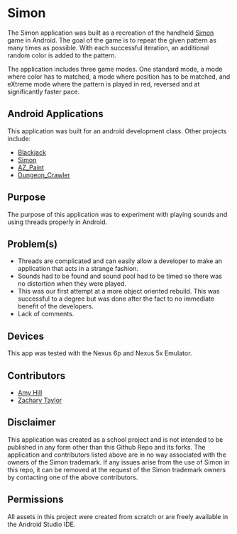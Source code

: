 Simon
======
The Simon application was built as a recreation of the handheld [Simon](https://en.wikipedia.org/wiki/Simon_(game))
game in Android. The goal of the game is to repeat the given pattern as many times
as possible. With each successful iteration, an additional random color is added
to the pattern.

The application includes three game modes. One standard mode, a mode where color
has to matched, a mode where position has to be matched, and eXtreme mode where
the pattern is played in red, reversed and at significantly faster pace.

## Android Applications
This application was built for an android development class. Other projects include:
* [Blackjack](https://github.com/nonamehero2/Blackjack)
* [Simon](https://github.com/casualdragon/Simon)
* [AZ_Paint](https://github.com/nonamehero2/AZ_Paint)
* [Dungeon_Crawler](https://github.com/nonamehero2/DungeonCrawler)

## Purpose
The purpose of this application was to experiment with playing sounds and using
threads properly in Android.

## Problem(s)
* Threads are complicated and can easily allow a developer to make an application
that acts in a strange fashion.
* Sounds had to be found and sound pool had to be timed so there was no distortion when they
were played.
* This was our first attempt at a more object oriented rebuild. This was successful
to a degree but was done after the fact to no immediate benefit of the developers.
* Lack of comments.

## Devices
This app was tested with the Nexus 6p and Nexus 5x Emulator.

## Contributors
* [Amy Hill](https://github.com/casualdragon)
* [Zachary Taylor](https://github.com/nonamehero2)

## Disclaimer
This application was created as a school project and is not intended to be published
in any form other than this Github Repo and its forks. The application and contributors
listed above are in no way associated with the owners of the Simon trademark. If any
issues arise from the use of Simon in this repo, it can be removed at the request of 
the Simon trademark owners by contacting one of the above contributors.

## Permissions
All assets in this project were created from scratch or are freely available in the
Android Studio IDE.
